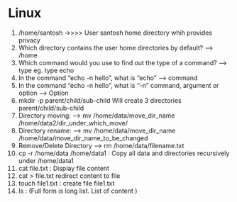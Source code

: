 # Linux

1) /home/santosh  ->>>> User santosh home directory whih provides privacy
2) Which directory contains the user home directories by default?
--> /home
3) Which command would you use to find out the type of a command?
--> type eg. type echo
5) In the command “echo -n hello”, what is “echo”
--> command
6) In the command “echo -n hello”, what is “-n” command, argument or option
--> Option
7) mkdir -p parent/child/sub-child Will create 3 directories parent/child/sub-child
8) Directory moving:
--> mv /home/data/move_dir_name /home/data2/dir_under_which_move/
9) Directory rename:
--> mv /home/data/move_dir_name /home/data/move_dir_name_to_be_changed
10) Remove/Delete Directory
--> rm /home/data/filename.txt
11) cp -r /home/data /home/data1  : Copy all data and directories recursively under /home/data1
12) cat file.txt : Display file content
13) cat > file.txt redirect content to file
14) touch file1.txt : create file file1.txt
15) ls : (Full form is long list. List of content )








